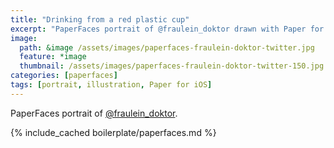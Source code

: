 ```yaml
---
title: "Drinking from a red plastic cup"
excerpt: "PaperFaces portrait of @fraulein_doktor drawn with Paper for iOS on an iPad."
image: 
  path: &image /assets/images/paperfaces-fraulein-doktor-twitter.jpg 
  feature: *image
  thumbnail: /assets/images/paperfaces-fraulein-doktor-twitter-150.jpg
categories: [paperfaces]
tags: [portrait, illustration, Paper for iOS]
---
```


PaperFaces portrait of [@fraulein_doktor](https://twitter.com/fraulein_doktor).

{% include_cached boilerplate/paperfaces.md %}
